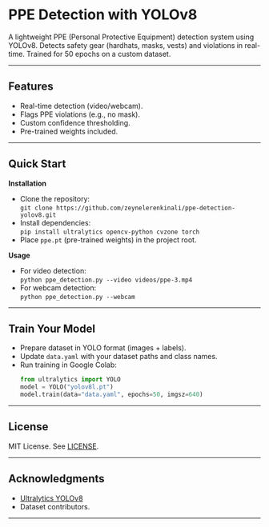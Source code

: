 # PPE Detection with YOLOv8

A lightweight PPE (Personal Protective Equipment) detection system using YOLOv8. Detects safety gear (hardhats, masks, vests) and violations in real-time. Trained for 50 epochs on a custom dataset.

---

## Features
- Real-time detection (video/webcam).
- Flags PPE violations (e.g., no mask).
- Custom confidence thresholding.
- Pre-trained weights included.

---

## Quick Start

**Installation**  
- Clone the repository:  
  `git clone https://github.com/zeynelerenkinali/ppe-detection-yolov8.git`  
- Install dependencies:  
  `pip install ultralytics opencv-python cvzone torch`  
- Place `ppe.pt` (pre-trained weights) in the project root.

**Usage**  
- For video detection:  
  `python ppe_detection.py --video videos/ppe-3.mp4`
- For webcam detection:  
  `python ppe_detection.py --webcam`

---

## Train Your Model  
- Prepare dataset in YOLO format (images + labels).  
- Update `data.yaml` with your dataset paths and class names.  
- Run training in Google Colab:  
  ```python
  from ultralytics import YOLO
  model = YOLO("yolov8l.pt")
  model.train(data="data.yaml", epochs=50, imgsz=640)
---

## License  
MIT License. See [LICENSE](LICENSE).  

---

## Acknowledgments  
- [Ultralytics YOLOv8](https://ultralytics.com)  
- Dataset contributors.  

---
